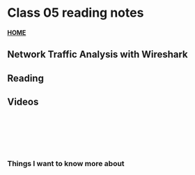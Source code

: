 # Class 05 reading notes

#### [HOME](https://cesarderio.github.io/reading-notes/)

## Network Traffic Analysis with Wireshark



## Reading

## []()

## Videos

[]()
<br>

[]()
<br>

[]()
<br>

### Things I want to know more about
